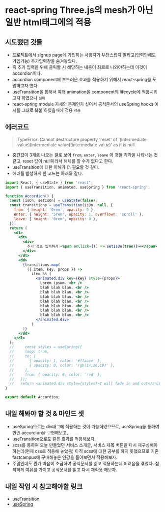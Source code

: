 # **react-spring** Three.js의 mesh가 아닌 일반 html태그에의 적용

## 시도했던 것들

- 프로젝트에서 signup page에 가입하는 사용자가 부담스럽지 말라고(입력안해도 가입가능) 추가입력창을 숨겨놓았다.
- 즉 추가 입력을 위해 클릭할 시 해당하는 내용이 촤르르 나와야하는데 이것이 accordion이다.
- accordion component에 부드러운 효과를 적용하기 위해서 react-spring을 도입하고자 했다.
- useTransition을 통해서 여러 animation을 component의 lifecycle에 적용시키고자 하였으나 `실패`
- react-spring module 자체의 문제인가 싶어서 공식문서의 useSpring hooks 예시를 그대로 복붙 하였을때에 적용 `성공`

## 에러코드

> TypeError: Cannot destructure property 'reset' of '(intermediate value)(intermediate value)(intermediate value)' as it is null.

- 중간값이 3개로 나오는 걸로 보아 `from`, `enter`, `leave` 이 것들 각각을 나타내는 것 같고, reset 값이 null이라서 해체를 할 수가 없다고 한다.
- useTransition에 대한 이해가 더 필요할 것 같다.
- 에러를 발생하게 한 코드는 아래와 같다.

```jsx
import React, { useState } from 'react';
import { useTransition, animated, useSpring } from 'react-spring';

function Accordion() {
  const [isOn, setIsOn] = useState(false);
  const transitions = useTransition(isOn, null, {
    from: { height: '0rem', opacity: 0 },
    enter: { height: '5rem', opacity: 1, overflowY: 'scroll' },
    leave: { height: '0rem', opacity: 0 },
  });
  return (
    <dl>
      <dt>
        <div>
          추가 정보 입력하기 <span onClick={() => setIsOn(true)}>+</span>
        </div>
      </dt>
      <dd>
        {transitions.map(
          ({ item, key, props }) =>
            item && (
              <animated.div key={key} style={props}>
                Lorem ipsum. <br />
                blah blah blan. <br />
                blah blah blan. <br />
                blah blah blan. <br />
                blah blah blan. <br />
                blah blah blan. <br />
                blah blah blan. <br />
                blah blah blan. <br />
              </animated.div>
            )
        )}
      </dd>
    </dl>
  );
  //     const styles = useSpring({
  //     loop: true,
  //     to: [
  //       { opacity: 1, color: '#ffaaee' },
  //       { opacity: 0, color: 'rgb(14,26,19)' },
  //     ],
  //     from: { opacity: 0, color: 'red' },
  //   });
  //   return <animated.div style={styles}>I will fade in and out</animated.div>;
}

export default Accordion;
```

## 내일 해봐야 할 것 & 마인드 셋

- useSpring으로는 div태그에 적용하는 것이 가능하였으므로, useSpring을 통하여 한번 accordion을 구현해보고,
- useTransition으로도 같은 효과를 적용해보자.
- scss를 통하여 오늘 만들었던 서비스 소개글, 서비스 제목 버튼을 다시 재구성해야 하는데(현재 css로 적용해 놓았음) 아직 scss에 대한 공부를 하지 못했으므로 기존 fastcampus에 구매해놓은 인강을 들어보면서 적용해보자.
- 주말인데도 뭔가 마음이 조급하여 공식문서를 읽고 적용하는데 어려움을 겪었다. 침착하게 여유를 가지고 공식문서를 읽고 다시 재적용 해보자.

## 내일 작업 시 참고해야할 링크

- [useTransition](https://react-spring.io/hooks/use-transition)
- [useSpring](https://react-spring.io/hooks/use-spring)
